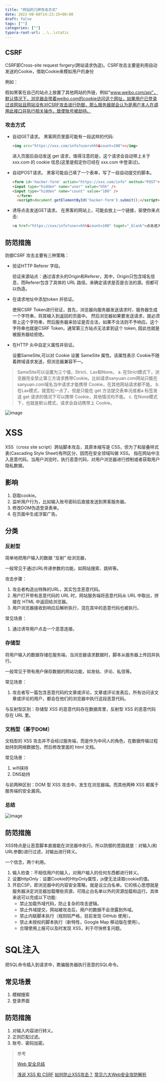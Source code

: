 ```yaml
---
title: "网站的几种攻击方式"
date: 2022-08-08T14:23:15+08:00
draft: false
tags: [""]
categories: [""]
typora-root-url: ..\..\static
---
```


## CSRF

CSRF即Cross-site request forgery(跨站请求伪造)。CSRF攻击主要是利用自动发送的Cookie，借助Cookie来模拟用户的身份

例如：

假如黑客在自己的站点上放置了其他网站的外链，例如"www.weibo.com/api"，默认情况下，浏览器会带着weibo.com的cookie访问这个网址，如果用户已登录过该网站且网站没有对CSRF攻击进行防御，那么服务器就会认为是用户本人在调用此接口并执行相关操作，致使账号被劫持。

### 攻击方式

- 自动GET请求。
  黑客网页里面可能有一段这样的代码:

  ```html
  <img src="https://xxx.com/info?user=hhh&count=100"></img>
  ```

  进入页面后自动发送 get 请求，值得注意的是，这个请求会自动带上关于 xxx.com 的 cookie 信息(这里是假定你已经在 xxx.com 中登录过)。

- 自动POST请求。
  黑客可能自己填了一个表单，写了一段自动提交的脚本。

  ```html
  <form id='hacker-form' action="https://xxx.com/info" method="POST">
  <input type="hidden" name="user" value="hhh" />
  <input type="hidden" name="count" value="100" />
    </form>
    <script>document.getElementById('hacker-form').submit();</script>
  ```

- 诱导点击发送GET请求。
  在黑客的网站上，可能会放上一个链接，驱使你来点击:

  ```html
  <a href="https://xxx/info?user=hhh&count=100" taget="_blank">点击进入修仙世界</a>
  ```

## 防范措施

防御CSRF 攻击主要有三种策略：

- 验证HTTP Referer 字段。

  验证来源站点：通过请求头的Origin和Referer，其中，Origin只包含域名信息，而Referer包含了具体的 URL 路径。来确定请求是否是合法的源。但都可以伪造。

- 在请求地址中添加token 并验证。

  使用CSRF Token进行验证，首先，浏览器向服务器发送请求时，服务器生成一个字符串，将其植入到返回的页面中。
  然后浏览器如果要发送请求，就必须带上这个字符串，然后服务器来验证是否合法，如果不合法则不予响应。这个字符串也就是CSRF Token，通常第三方站点无法拿到这个 token, 因此也就是被服务器给拒绝。

- 在HTTP 头中自定义属性并验证。

  设置SameSite,可以对 Cookie 设置 SameSite 属性。该属性表示 Cookie不随着跨域请求发送，但浏览器兼容不一。

 >SameSite可以设置为三个值，Strict、Lax和None。
 >a. 在Strict模式下，浏览器完全禁止第三方请求携带Cookie。比如请求sanyuan.com网站只能在sanyuan.com域名当中请求才能携带 Cookie，在其他网站请求都不能。
 >b. 在Lax模式，就宽松一点了，但是只能在 get 方法提交表单况或者a 标签发送 get 请求的情况下可以携带 Cookie，其他情况均不能。
 >c. 在None模式下，也就是默认模式，请求会自动携带上 Cookie。


![image](/images/1460000012693783)

# XSS

XSS（cross site script）跨站脚本攻击，其原本缩写是 CSS，但为了和层叠样式表(Cascading Style Sheet)有所区分，因而在安全领域叫做 XSS。
指在网站中注入恶意代码，当用户浏览时，执行恶意代码，对用户浏览器进行控制或者获取用户隐私数据。

## 影响

1. 窃取cookie。
2. 监听用户行为，比如输入账号密码后直接发送到黑客服务器。
3. 修改DOM伪造登录表单。
4. 在页面中生成浮窗广告。

## 分类

### 反射型

简单地把用户输入的数据 “反射” 给浏览器，

一般常见于通过URL传递参数的功能，如网站搜索、跳转等。

攻击步骤：

1. 攻击者构造出特殊的URL，其实包含恶意代码。
2. 用户打开带有恶意代码的 URL 时，网站服务端将恶意代码从 URL 中取出，拼接在 HTML 中返回给浏览器。
3. 用户浏览器接收到响应后解析执行，混在其中的恶意代码也被执行。

常见场景：

1. 通过诱导用户点击一个恶意连接。

### 存储型

将用户输入的数据存储在服务端，当浏览器请求数据时，脚本从服务器上传回并执行。

一般常见于带有用户保存数据的网站功能，如发帖、评论、私信等。

常见场景：

1. 攻击者写一篇包含恶意代码的文章或评论，文章或评论发表后，所有访问该文章或评论的用户，都会在他们的浏览器中执行这段恶意代码。

与反射型区别：存储型 XSS 的恶意代码存在数据库里，反射型 XSS 的恶意代码存在 URL 里。


### 文档型（基于DOM）

文档型的 XSS 攻击并不会经过服务端，而是作为中间人的角色，在数据传输过程劫持到网络数据包，然后修改里面的 html 文档。

常见场景：

1. wifi挟持
2. DNS劫持

与前两种区别：DOM 型 XSS 攻击中，发生在浏览器端。而其他两种 XSS 都属于服务端的安全漏洞。

### 总结

![image](/images/1460000012693785)

## 防范措施

XSS特点是让恶意脚本直接能在浏览器中执行。所以防御的思路就是：对输入(和URL参数)进行过滤，对输出进行转义。

一个信念，两个利用。

1. 输入检查：不相信用户的输入，对用户输入的任何东西都进行转义。
2. 设置httpOnly：设置Cookie的HttpOnly属性，js便无法读取cookie的值。
3. 开启CSP，即浏览器中的内容安全策略，就是设立白名单。它的核心思想就是服务器决定浏览器加载哪些资源，可阻止白名单以外的资源加载和运行。具体来说可以完成以下功能:
   - 禁止加载外域代码，防止复杂的攻击逻辑。
   - 禁止外域提交，网站被攻击后，用户的数据不会泄露到外域。
   - 禁止内联脚本执行（规则较严格，目前发现 GitHub 使用）。
   - 禁止未授权的脚本执行（新特性，Google Map 移动版在使用）。
   - 合理使用上报可以及时发现 XSS，利于尽快修复问题。



# SQL注入

把SQL命令插入到请求中，欺骗服务器执行恶意的SQL命令。

## 常见场景

1. 模糊搜索
2. 登录界面

## 防范措施

1. 对输入内容进行转义。
2. 正则匹配过滤。
3. 账号、密码加密。



>参考
>
>[Web 安全总结](https://mp.weixin.qq.com/s?__biz=MzI0MzIyMDM5Ng==&mid=2649825865&idx=1&sn=a049c26b3f81d8657a6066b8e11a7f05&chksm=f175e88ac602619cd82cca9716d7054007470ac77ba1a2d5b23d667cd0e7af73ebeba62ce835&scene=21#wechat_redirect)
>
>[浅说 XSS 和 CSRF](https://github.com/dwqs/blog/issues/68)
>[如何防止XSS攻击？](https://juejin.im/post/5bad9140e51d450e935c6d64)
>[常见六大Web安全攻防解析 ](https://github.com/ljianshu/Blog/issues/56)